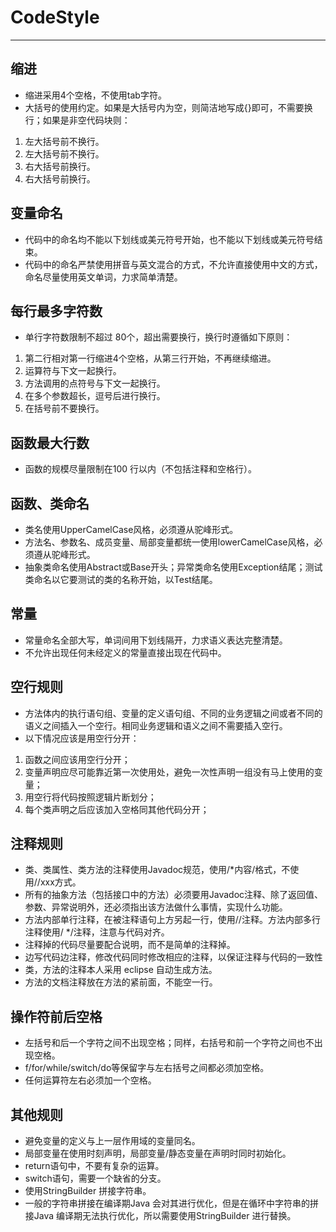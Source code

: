 # CodeStyle


---
## 缩进
- 缩进采用4个空格，不使用tab字符。
- 大括号的使用约定。如果是大括号内为空，则简洁地写成{}即可，不需要换行；如果是非空代码块则：
 1. 左大括号前不换行。
 2. 左大括号前不换行。
 3. 右大括号前换行。
 4. 右大括号前换行。

## 变量命名
  - 代码中的命名均不能以下划线或美元符号开始，也不能以下划线或美元符号结束。
  - 代码中的命名严禁使用拼音与英文混合的方式，不允许直接使用中文的方式，命名尽量使用英文单词，力求简单清楚。

## 每行最多字符数
  - 单行字符数限制不超过 80个，超出需要换行，换行时遵循如下原则：
1. 第二行相对第一行缩进4个空格，从第三行开始，不再继续缩进。
2. 运算符与下文一起换行。
3. 方法调用的点符号与下文一起换行。
4. 在多个参数超长，逗号后进行换行。
5. 在括号前不要换行。

## 函数最大行数

 - 函数的规模尽量限制在100 行以内（不包括注释和空格行）。

## 函数、类命名
  - 类名使用UpperCamelCase风格，必须遵从驼峰形式。
  - 方法名、参数名、成员变量、局部变量都统一使用lowerCamelCase风格，必须遵从驼峰形式。
  - 抽象类命名使用Abstract或Base开头；异常类命名使用Exception结尾；测试类命名以它要测试的类的名称开始，以Test结尾。

## 常量
  - 常量命名全部大写，单词间用下划线隔开，力求语义表达完整清楚。 
  - 不允许出现任何未经定义的常量直接出现在代码中。

## 空行规则
- 方法体内的执行语句组、变量的定义语句组、不同的业务逻辑之间或者不同的语义之间插入一个空行。相同业务逻辑和语义之间不需要插入空行。
- 以下情况应该是用空行分开：
 1. 函数之间应该用空行分开；
 2. 变量声明应尽可能靠近第一次使用处，避免一次性声明一组没有马上使用的变量；
 3. 用空行将代码按照逻辑片断划分；
 4. 每个类声明之后应该加入空格同其他代码分开；

## 注释规则
- 类、类属性、类方法的注释使用Javadoc规范，使用/*内容/格式，不使用//xxx方式。
- 所有的抽象方法（包括接口中的方法）必须要用Javadoc注释、除了返回值、参数、异常说明外，还必须指出该方法做什么事情，实现什么功能。
- 方法内部单行注释，在被注释语句上方另起一行，使用//注释。方法内部多行注释使用/ */注释，注意与代码对齐。
- 注释掉的代码尽量要配合说明，而不是简单的注释掉。
- 边写代码边注释，修改代码同时修改相应的注释，以保证注释与代码的一致性
- 类，方法的注释本人采用 eclipse 自动生成方法。
- 方法的文档注释放在方法的紧前面，不能空一行。

## 操作符前后空格
- 左括号和后一个字符之间不出现空格；同样，右括号和前一个字符之间也不出现空格。
- f/for/while/switch/do等保留字与左右括号之间都必须加空格。
- 任何运算符左右必须加一个空格。

## 其他规则

 - 避免变量的定义与上一层作用域的变量同名。
 - 局部变量在使用时刻声明，局部变量/静态变量在声明时同时初始化。
 - return语句中，不要有复杂的运算。
 - switch语句，需要一个缺省的分支。
 - 使用StringBuilder 拼接字符串。
  -  一般的字符串拼接在编译期Java 会对其进行优化，但是在循环中字符串的拼接Java 编译期无法执行优化，所以需要使用StringBuilder 进行替换。
  

